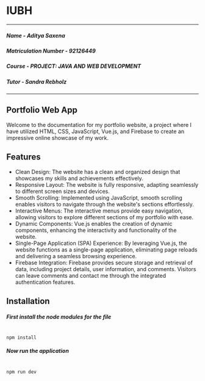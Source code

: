 # IUBH 
-------------------------------------------------------------------------------------
##### Name - Aditya Saxena
##### Matriculation Number - 92126449
##### Course - PROJECT: JAVA AND WEB DEVELOPMENT
##### Tutor - Sandra Rebholz
-------------------------------------------------------------------------------------
## Portfolio Web App
Welcome to the documentation for my portfolio website, a project where I have utilized HTML, CSS, JavaScript, Vue.js, and Firebase to create an impressive online showcase of my work.
## Features
- Clean Design: The website has a clean and organized design that showcases my skills and achievements effectively.
- Responsive Layout: The website is fully responsive, adapting seamlessly to different screen sizes and devices.
- Smooth Scrolling: Implemented using JavaScript, smooth scrolling enables visitors to navigate through the website's sections effortlessly.
- Interactive Menus: The interactive menus provide easy navigation, allowing visitors to explore different sections of my portfolio with ease.
- Dynamic Components: Vue.js enables the creation of dynamic components, enhancing the interactivity and functionality of the website.
- Single-Page Application (SPA) Experience: By leveraging Vue.js, the website functions as a single-page application, eliminating page reloads and delivering a seamless browsing experience.
- Firebase Integration: Firebase provides secure storage and retrieval of data, including project details, user information, and comments. Visitors can leave comments and contact me through the integrated authentication features.

## Installation
##### First install the node modules for the file
#
```
npm install
```
##### Now run the application 
#
```
npm run dev
```
